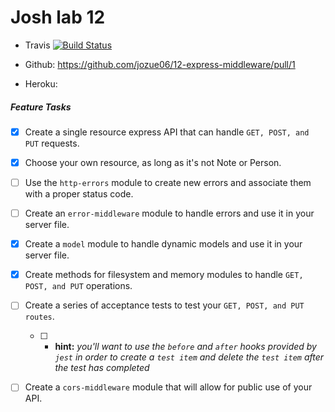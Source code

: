 # Josh lab 12

* Travis
    [![Build Status](https://travis-ci.com/jozue06/12-express-middleware.svg?branch=josh)](https://travis-ci.com/jozue06/12-express-middleware)

* Github:  https://github.com/jozue06/12-express-middleware/pull/1

* Heroku: 



##### Feature Tasks
 - [x] Create a single resource express API that can handle ``GET, POST, and PUT`` requests. 
 - [x] Choose your own resource, as long as it's not Note or Person.
- [ ] Use the `http-errors` module to create new errors and associate them with a proper status code.
- [ ] Create an `error-middleware` module to handle errors and use it in your server file.
- [x] Create a `model` module to handle dynamic models and use it in your server file. 
- [x] Create methods for filesystem and memory modules to handle `GET, POST, and PUT` operations.
- [ ] Create a series of acceptance tests to test your `GET, POST, and PUT routes`.
    - [ ] * **hint:** _you'll want to use the `before` and `after` hooks provided by `jest` in order to create a `test item` and delete the `test item` after the test has completed_ 
- [ ] Create a `cors-middleware` module that will allow for public use of your API.

